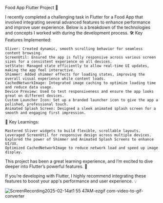 Food App Flutter Project 🚀

I recently completed a challenging task in Flutter for a Food App that involved integrating several advanced features to enhance performance and improve user experience. Below is a breakdown of the technologies and concepts I worked with during the development process.
🛠️ Key Features Implemented:

    Sliver: Created dynamic, smooth scrolling behavior for seamless content browsing.
    ScreenUtil: Ensured the app is fully responsive across various screen sizes for a consistent experience on all devices.
    setState: Managed state efficiently to allow real-time UI updates, making the app feel interactive.
    Shimmer: Added shimmer effects for loading states, improving the overall visual experience while content loads.
    CachedNetworkImage: Integrated image caching to optimize loading time and reduce data usage.
    Device Preview: Used to test responsiveness and ensure the app looks great on different devices.
    Custom Launcher Icon: Set up a branded launcher icon to give the app a polished, professional touch.
    Animated Splash Screen: Designed a sleek animated splash screen for a smooth and engaging first impression.

🚀 Key Learnings:

    Mastered Sliver widgets to build flexible, scrollable layouts.
    Leveraged ScreenUtil for responsive design across multiple devices.
    Explored the power of Shimmer and Animated Splash Screens to enhance UI/UX.
    Optimized CachedNetworkImage to reduce network load and speed up image display.

This project has been a great learning experience, and I’m excited to dive deeper into Flutter’s powerful features. 🚀

If you’re developing with Flutter, I highly recommend integrating these features to boost your app's performance and user experience. 💡


![ScreenRecording2025-02-14at1 55 47AM-ezgif com-video-to-gif-converter](https://github.com/user-attachments/assets/3b751bd6-c01a-49d7-94ea-b72dbec50eb4)
